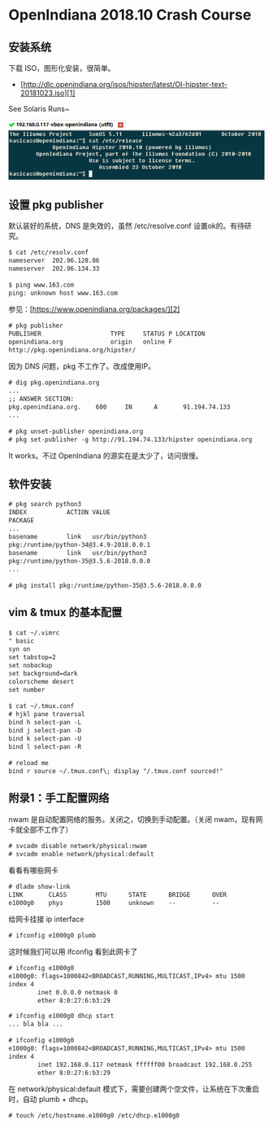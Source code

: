 # OpenIndiana 2018.10 Crash Course


## 安装系统

下载 ISO，图形化安装，很简单。

* [http://dlc.openindiana.org/isos/hipster/latest/OI-hipster-text-20181023.iso][1]

See Solaris Runs~

![](2018_11_01_openindiana2018_crash_course_image_02.png)


## 设置 pkg publisher

默认装好的系统，DNS 是失效的，虽然 /etc/resolve.conf 设置ok的。有待研究。

```
$ cat /etc/resolv.conf 
nameserver  202.96.128.86
nameserver  202.96.134.33

$ ping www.163.com
ping: unknown host www.163.com
```

参见：[https://www.openindiana.org/packages/][2]

```
# pkg publisher
PUBLISHER                   TYPE     STATUS P LOCATION
openindiana.org             origin   online F http://pkg.openindiana.org/hipster/
```

因为 DNS 问题，pkg 不工作了。改成使用IP。

```
# dig pkg.openindiana.org
...
;; ANSWER SECTION:
pkg.openindiana.org.    600     IN      A       91.194.74.133
...

# pkg unset-publisher openindiana.org
# pkg set-publisher -g http://91.194.74.133/hipster openindiana.org
```

It works。不过 OpenIndiana 的源实在是太少了，访问很慢。


## 软件安装

```
# pkg search python3
INDEX           ACTION VALUE                                         PACKAGE
...
basename        link   usr/bin/python3                               pkg:/runtime/python-34@3.4.9-2018.0.0.1
basename        link   usr/bin/python3                               pkg:/runtime/python-35@3.5.6-2018.0.0.0
...

# pkg install pkg:/runtime/python-35@3.5.6-2018.0.0.0
```


## vim & tmux 的基本配置

```
$ cat ~/.vimrc
" basic
syn on
set tabstop=2
set nobackup
set background=dark
colorscheme desert
set number

$ cat ~/.tmux.conf
# hjkl pane traversal
bind h select-pan -L
bind j select-pan -D
bind k select-pan -U
bind l select-pan -R

# reload me
bind r source ~/.tmux.conf\; display "/.tmux.conf sourced!"
```

## 附录1：手工配置网络

nwam 是自动配置网络的服务。关闭之，切换到手动配置。（关闭 nwam，现有网卡就全部不工作了）

```
# svcadm disable network/physical:nwam
# svcadm enable network/physical:default
```

看看有哪些网卡

```
# dladm show-link
LINK       CLASS        MTU      STATE      BRIDGE      OVER
e1000g0    phys         1500     unknown    --          --
```

给网卡挂接 ip interface

```
# ifconfig e1000g0 plumb
```

这时候我们可以用 ifconfig 看到此网卡了

```
# ifconfig e1000g0
e1000g0: flags=1000842<BROADCAST,RUNNING,MULTICAST,IPv4> mtu 1500 index 4
        inet 0.0.0.0 netmask 0
        ether 8:0:27:6:b3:29
```

```
# ifconfig e1000g0 dhcp start
... bla bla ...

# ifconfig e1000g0
e1000g0: flags=1000842<BROADCAST,RUNNING,MULTICAST,IPv4> mtu 1500 index 4
        inet 192.168.0.117 netmask ffffff00 broadcast 192.168.0.255
        ether 8:0:27:6:b3:29
```

在 network/physical:default 模式下，需要创建两个空文件，让系统在下次重启时，自动 plumb + dhcp。

```
# touch /etc/hostname.e1000g0 /etc/dhcp.e1000g0
```


[1]:http://dlc.openindiana.org/isos/hipster/latest/OI-hipster-text-20181023.iso
[2]:https://www.openindiana.org/packages/

